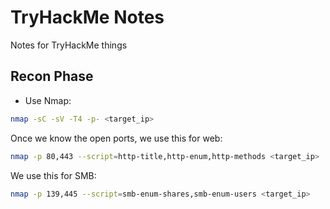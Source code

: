 # TryHackMe Notes
Notes for TryHackMe things

## Recon Phase
- Use Nmap:
```bash
nmap -sC -sV -T4 -p- <target_ip>
```
Once we know the open ports, we use this for web:
```bash
nmap -p 80,443 --script=http-title,http-enum,http-methods <target_ip>
```
We use this for SMB:
```bash
nmap -p 139,445 --script=smb-enum-shares,smb-enum-users <target_ip>
```
